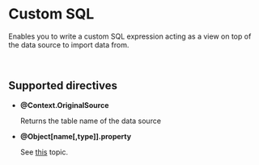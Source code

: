 
# Custom SQL

Enables you to write a custom SQL expression acting as a view on top of the data source to import data from.

<br/>

## Supported directives

*	**@Context.OriginalSource**

    Returns the table name of the data source

*	**@Object[name[,type]].property**

    See [this](../../../../directives.md) topic.

<!--ther's no link in documentation-->